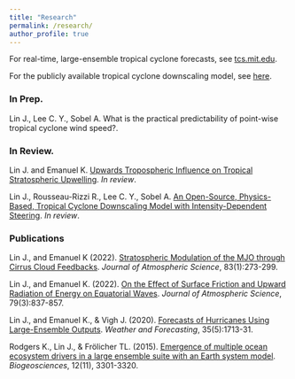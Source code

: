 ```yaml
---
title: "Research"
permalink: /research/
author_profile: true
---
```


For real-time, large-ensemble tropical cyclone forecasts, see [tcs.mit.edu](http://tcs.mit.edu).

For the publicly available tropical cyclone downscaling model, see [here](https://github.com/linjonathan/tropical_cyclone_risk).

### In Prep.
Lin J., Lee C. Y., Sobel A. What is the practical predictability of point-wise tropical cyclone wind speed?.

### In Review.
Lin J. and Emanuel K. [Upwards Tropospheric Influence on Tropical Stratospheric Upwelling](https://linjonathan.github.io/pdfs/lin_emanuel_2023.pdf). *In review*. 

Lin J., Rousseau-Rizzi R., Lee C. Y., Sobel A. [An Open-Source, Physics-Based, Tropical Cyclone Downscaling Model with Intensity-Dependent Steering](https://arxiv.org/abs/2302.09455). *In review*. 

### Publications
Lin J., and Emanuel K (2022). [Stratospheric Modulation of the MJO through Cirrus Cloud Feedbacks](https://journals.ametsoc.org/view/journals/atsc/80/1/JAS-D-22-0083.1.xml). *Journal of Atmospheric Science*, 83(1):273-299.

Lin J., and Emanuel K. (2022). [On the Effect of Surface Friction and Upward Radiation of Energy on Equatorial Waves](https://journals.ametsoc.org/view/journals/atsc/aop/JAS-D-21-0199.1/JAS-D-21-0199.1.xml). *Journal of Atmospheric Science*, 79(3):837-857.

Lin J., and Emanuel K., & Vigh J. (2020). [Forecasts of Hurricanes Using Large-Ensemble Outputs](https://linjonathan.github.io/pdfs/lin_et_al_2020_fhlo.pdf). *Weather and Forecasting*, 35(5):1713-31.

Rodgers K., Lin J., & Frölicher TL. (2015). [Emergence of multiple ocean ecosystem drivers in a large ensemble suite with an Earth system model](https://www.research-collection.ethz.ch/handle/20.500.11850/101963). *Biogeosciences*, 12(11), 3301-3320.
